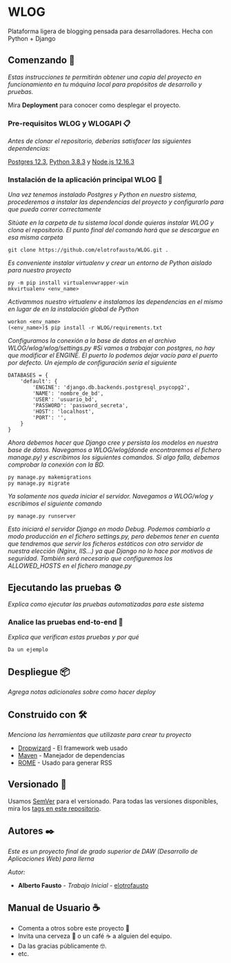 # WLOG
Plataforma ligera de blogging pensada para desarrolladores. Hecha con Python + Django

## Comenzando 🚀

_Estas instrucciones te permitirán obtener una copia del proyecto en funcionamiento en tu máquina local para propósitos de desarrollo y pruebas._

Mira **Deployment** para conocer como desplegar el proyecto.


### Pre-requisitos WLOG y WLOGAPI 📋

_Antes de clonar el repositorio, deberías satisfacer las siguientes dependencias:_

[Postgres 12.3](https://www.postgresql.org/download/), [Python 3.8.3](https://www.python.org/downloads/) y [Node.js 12.16.3](https://nodejs.org/es/)

### Instalación de la aplicación principal WLOG 🔧

_Una vez tenemos instalado Postgres y Python en nuestro sistema, procederemos a instalar las dependencias del proyecto y configurarlo
para que pueda correr correctamente_

_Sitúate en la carpeta de tu sistema local donde quieras instalar WLOG y clona el repositorio. El punto final del comando hará que se
descargue en esa misma carpeta_

```
git clone https://github.com/elotrofausto/WLOG.git .
```

_Es conveniente instalar virtualenv y crear un entorno de Python aislado para nuestro proyecto_

```
py -m pip install virtualenvwrapper-win
mkvirtualenv <env_name>
```

_Activammos nuestro virtualenv e instalamos las dependencias en el mismo en lugar de en la instalación global de Python_
```
workon <env_name>
(<env_name>)$ pip install -r WLOG/requirements.txt
```

_Configuramos la conexión a la base de datos en el archivo WLOG/wlog/wlog/settings.py_
_#Si vamos a trabajar con postgres, no hay que modificar el ENGINE. El puerto lo podemos dejar vacío para el puerto por defecto.
Un ejemplo de configuración sería el siguiente_

```
DATABASES = {
    'default': {
        'ENGINE': 'django.db.backends.postgresql_psycopg2',
        'NAME': 'nombre_de_bd',
        'USER': 'usuario_bd',
        'PASSWORD': 'password_secreta',
        'HOST': 'localhost',
        'PORT': '',
    }
}
```

_Ahora debemos hacer que Django cree y persista los modelos en nuestra base de datos. Navegamos a WLOG/wlog(donde encontraremos el fichero manage.py) y escribimos los siguientes comandos. Si algo falla, debemos comprobar la conexión con la BD._

```
py manage.py makemigrations
py manage.py migrate
```

_Ya solamente nos queda iniciar el servidor. Navegamos a WLOG/wlog y escribimos el siguiente comando_

```
py manage.py runserver
```

_Esto iniciará el servidor Django en modo Debug. Podemos cambiarlo a modo producción en el fichero settings.py, pero debemos
tener en cuenta que tendremos que servir los ficheros estáticos con otro servidor de nuestra elección (Nginx, IIS...) ya que Django
no lo hace por motivos de seguridad. También será necesario que configuremos los ALLOWED_HOSTS en el fichero manage.py_

## Ejecutando las pruebas ⚙️

_Explica como ejecutar las pruebas automatizadas para este sistema_

### Analice las pruebas end-to-end 🔩

_Explica que verifican estas pruebas y por qué_

```
Da un ejemplo
```

## Despliegue 📦

_Agrega notas adicionales sobre como hacer deploy_

## Construido con 🛠️

_Menciona las herramientas que utilizaste para crear tu proyecto_

* [Dropwizard](http://www.dropwizard.io/1.0.2/docs/) - El framework web usado
* [Maven](https://maven.apache.org/) - Manejador de dependencias
* [ROME](https://rometools.github.io/rome/) - Usado para generar RSS


## Versionado 📌

Usamos [SemVer](http://semver.org/) para el versionado. Para todas las versiones disponibles, mira los [tags en este repositorio](https://github.com/tu/proyecto/tags).

## Autores ✒️

_Este es un proyecto final de grado superior de DAW (Desarrollo de Aplicaciones Web) para Ilerna_

_Autor:_
* **Alberto Fausto** - *Trabajo Inicial* - [elotrofausto](https://github.com/elotrofausto/)

## Manual de Usuario ☕

* Comenta a otros sobre este proyecto 📢
* Invita una cerveza 🍺 o un café ☕ a alguien del equipo. 
* Da las gracias públicamente 🤓.
* etc.


